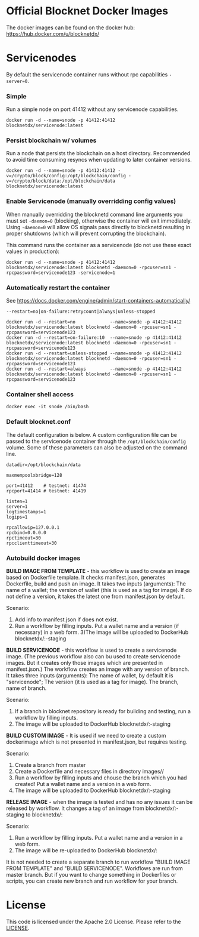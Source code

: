 Official Blocknet Docker Images
===============================

The docker images can be found on the docker hub: https://hub.docker.com/u/blocknetdx/

Servicenodes
============

By default the servicenode container runs without rpc capabilities `-server=0`.

### Simple

Run a simple node on port 41412 without any servicenode capabilities.
```
docker run -d --name=snode -p 41412:41412 blocknetdx/servicenode:latest
```

### Persist blockchain w/ volumes

Run a node that persists the blockchain on a host directory. Recommended to avoid time consuming resyncs when updating to later container versions.
```
docker run -d --name=snode -p 41412:41412 -v=/crypto/block/config:/opt/blockchain/config -v=/crypto/block/data:/opt/blockchain/data blocknetdx/servicenode:latest
```

### Enable Servicenode (manually overridding config values)

When manually overridding the blocknetd command line arguments you must set `-daemon=0` (blocking), otherwise the container will exit immediately. Using `-daemon=0` will allow OS signals pass directly to blocknetd resulting in proper shutdowns (which will prevent corrupting the blockchain).

This command runs the container as a servicenode (do not use these exact values in production):
```
docker run -d --name=snode -p 41412:41412 blocknetdx/servicenode:latest blocknetd -daemon=0 -rpcuser=sn1 -rpcpassword=servicenode123 -servicenode=1
```

### Automatically restart the container

See https://docs.docker.com/engine/admin/start-containers-automatically/

`--restart=no|on-failure:retrycount|always|unless-stopped`

```
docker run -d --restart=no             --name=snode -p 41412:41412 blocknetdx/servicenode:latest blocknetd -daemon=0 -rpcuser=sn1 -rpcpassword=servicenode123
docker run -d --restart=on-failure:10  --name=snode -p 41412:41412 blocknetdx/servicenode:latest blocknetd -daemon=0 -rpcuser=sn1 -rpcpassword=servicenode123
docker run -d --restart=unless-stopped --name=snode -p 41412:41412 blocknetdx/servicenode:latest blocknetd -daemon=0 -rpcuser=sn1 -rpcpassword=servicenode123
docker run -d --restart=always         --name=snode -p 41412:41412 blocknetdx/servicenode:latest blocknetd -daemon=0 -rpcuser=sn1 -rpcpassword=servicenode123
```

### Container shell access

```
docker exec -it snode /bin/bash
```

### Default blocknet.conf

The default configuration is below. A custom configuration file can be passed to the servicenode container through the `/opt/blockchain/config` volume. Some of these parameters can also be adjusted on the command line.
```
datadir=/opt/blockchain/data  

maxmempoolxbridge=128

port=41412    # testnet: 41474
rpcport=41414 # testnet: 41419

listen=1                      
server=1                      
logtimestamps=1               
logips=1                      

rpcallowip=127.0.0.1          
rpcbind=0.0.0.0
rpctimeout=30                 
rpcclienttimeout=30           
```
### Autobuild docker images 

**BUILD IMAGE FROM TEMPLATE**  - this workflow is used to create an image based on Dockerfile template. It checks manifest.json, generates Dockerfile, build and push an image.  It takes two inputs (arguments):  The name of a wallet; the version of wallet (this is used as a tag for image).
If do not define a version, it takes the latest one from manifest.json by default. 

Scenario:
1) Add info to manifest.json if does not exist.
2) Run a workflow by filling inputs. Put a wallet name and a version (if necessary) in a web form. 
3)The image will be uploaded to DockerHub blocknetdx/<wallet>:<tag>-staging

**BUILD SERVICENODE** - this workflow is used to create a servicenode image. (The previous workflow also can bu used to create servicenode images. But it creates only those images which are presented in manifest.json.)  The workflow creates an image with any version of branch. It takes three inputs (arguments): The name of wallet, by default it is "servicenode"; The version (it is used as a tag for image). The branch, name of branch. 

Scenario:
1) If a branch in blocknet repository is ready for building and testing, run a workflow by filling inputs. 
2) The image will be uploaded to DockerHub blocknetdx/<wallet>:<tag>-staging


**BUILD CUSTOM IMAGE** - It is used if we need to create a custom dockerimage which is not presented in manifest.json, but requires testing. 

Scenario:
1) Create a branch from master
2) Create a Dockerfile and necessary files in directory images/<wallet>/
3) Run a workflow by filling inputs and chouse the branch which you had created! Put a wallet name and a version in a web form. 
4) The image will be uploaded to DockerHub blocknetdx/<wallet>:<tag>-staging


**RELEASE IMAGE** - when the image is tested and has no any issues it can be released by workflow. It changes a tag of an image from blocknetdx/<wallet>:<tag>-staging to blocknetdx/<wallet>:<tag>

Scenario:
1) Run a workflow by filling inputs. Put a wallet name and a version in a web form. 
2) The image will be re-uploaded to DockerHub blocknetdx/<wallet>:<tag>


It is not needed to create a separate branch to run workflow "BUILD IMAGE FROM TEMPLATE" and "BUILD SERVICENODE". Workflows are run from master branch. But if you want to change something in Dockerfiles or scripts, you can create new branch and run workflow for your branch.

License
=======

This code is licensed under the Apache 2.0 License. Please refer to the [LICENSE](https://github.com/BlocknetDX/dockerimages/blob/master/LICENSE).
